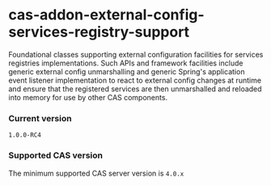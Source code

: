 cas-addon-external-config-services-registry-support
===================================================

Foundational classes supporting external configuration facilities for services registries implementations. Such APIs and framework facilities
include generic external config unmarshalling and generic Spring's application event listener implementation to react to external config changes at runtime
and ensure that the registered services are then unmarshalled and reloaded into memory for use by other CAS components.

### Current version
`1.0.0-RC4`

### Supported CAS version
The minimum supported CAS server version is `4.0.x`
